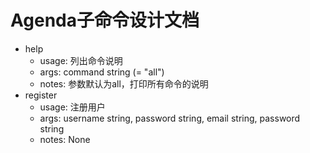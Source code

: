 # Agenda子命令设计文档
- help
  - usage: 列出命令说明
  - args: command string (= "all")
  - notes: 参数默认为all，打印所有命令的说明
- register
  - usage: 注册用户
  - args: username string, password string, email string, password string
  - notes: None